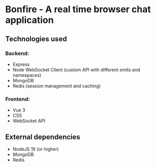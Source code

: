 # Bonfire - A real time browser chat application

## Technologies used

### Backend:

- Express
- Node WebSocket Client (custom API with different emits and namespaces)
- MongoDB
- Redis (session management and caching)

### Frontend:
- Vue 3
- CSS
- WebSocket API

## External dependencies
- NodeJS 19 (or higher)
- MongoDB
- Redis
